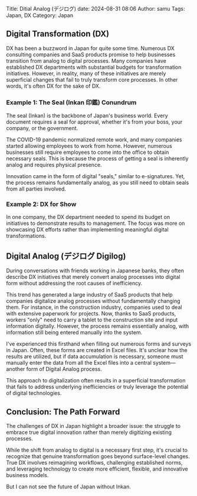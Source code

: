 Title: Ditial Analog (デジログ)
date: 2024-08-31 08:06
Author: samu
Tags: Japan, DX
Category: Japan

## Digital Transformation (DX)

DX has been a buzzword in Japan for quite some time. Numerous DX consulting companies and SaaS products promise to help businesses transition from analog to digital processes. Many companies have established DX departments with substantial budgets for transformation initiatives. However, in reality, many of these initiatives are merely superficial changes that fail to truly transform core processes. In other words, it's often DX for the sake of DX.

### Example 1: The Seal (Inkan 印鑑) Conundrum

The seal (Inkan) is the backbone of Japan's business world. Every document requires a seal for approval, whether it's from your boss, your company, or the government. 

The COVID-19 pandemic normalized remote work, and many companies started allowing employees to work from home. However, numerous businesses still require employees to come into the office to obtain necessary seals. This is because the process of getting a seal is inherently analog and requires physical presence.

Innovation came in the form of digital "seals," similar to e-signatures. Yet, the process remains fundamentally analog, as you still need to obtain seals from all parties involved.

### Example 2: DX for Show

In one company, the DX department needed to spend its budget on initiatives to demonstrate results to management. The focus was more on showcasing DX efforts rather than implementing meaningful digital transformations.

## Digital Analog (デジログ Digilog)

During conversations with friends working in Japanese banks, they often describe DX initiatives that merely convert analog processes into digital form without addressing the root causes of inefficiency.

This trend has generated a large industry of SaaS products that help companies digitalize analog processes without fundamentally changing them. For instance, in the construction industry, companies used to deal with extensive paperwork for projects. Now, thanks to SaaS products, workers "only" need to carry a tablet to the construction site and input information digitally. However, the process remains essentially analog, with information still being entered manually into the system.

I've experienced this firsthand when filling out numerous forms and surveys in Japan. Often, these forms are created in Excel files. It's unclear how the results are utilized, but if data accumulation is necessary, someone must manually enter the data from all the Excel files into a central system—another form of Digital Analog process.

This approach to digitalization often results in a superficial transformation that fails to address underlying inefficiencies or truly leverage the potential of digital technologies.

## Conclusion: The Path Forward

The challenges of DX in Japan highlight a broader issue: the struggle to embrace true digital innovation rather than merely digitizing existing processes.

While the shift from analog to digital is a necessary first step, it's crucial to recognize that genuine transformation goes beyond surface-level changes. True DX involves reimagining workflows, challenging established norms, and leveraging technology to create more efficient, flexible, and innovative business models.

But I can not see the future of Japan without Inkan.
